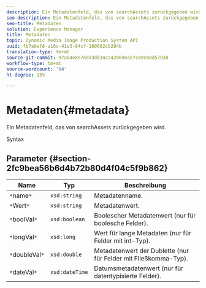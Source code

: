 ```yaml
---
description: Ein Metadatenfeld, das von searchAssets zurückgegeben wird.
seo-description: Ein Metadatenfeld, das von searchAssets zurückgegeben wird.
seo-title: Metadaten
solution: Experience Manager
title: Metadaten
topic: Dynamic Media Image Production System API
uuid: fb7a0ef8-a16c-41e3-84cf-160602cb284b
translation-type: tm+mt
source-git-commit: 97a84e8e7edd3d834ca42069eae7c09c00d57938
workflow-type: tm+mt
source-wordcount: '64'
ht-degree: 15%

---
```



# Metadaten{#metadata}

Ein Metadatenfeld, das von searchAssets zurückgegeben wird.

Syntax

## Parameter {#section-2fc9bea56b6d4b72b80d4f04c5f9b862}

| Name | Typ | Beschreibung |
|---|---|---|
| `*`name`*` | `xsd:string` | Metadatenname. |
| `*`Wert`*` | `xsd:string` | Metadatenwert. |
| `*`boolVal`*` | `xsd:boolean` | Boolescher Metadatenwert (nur für boolesche Felder). |
| `*`longVal`*` | `xsd:long` | Wert für lange Metadaten (nur für Felder mit int-Typ). |
| `*`doubleVal`*` | `xsd:double` | Metadatenwert der Dublette (nur für Felder mit Fließkomma-Typ). |
| `*`dateVal`*` | `xsd:dateTime` | Datumsmetadatenwert (nur für datentypisierte Felder). |

